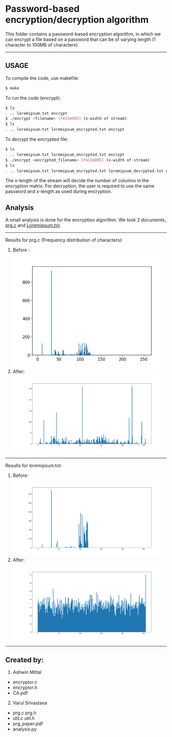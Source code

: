 # Password-based encryption/decryption algorithm

This folder contains a password-based encryption algorithm, in which we can encrypt a file based on a password that can be of varying length (1 character to 100MB of characters)

---

## USAGE

To compile the code, use makefile:

```bash
$ make
```

To run the code (encrypt):

```bash
$ ls
. .. loremipsum.txt encrypt
$ ./encrypt <filename> [PASSWORD] (x-width of stream)
$ ls
. .. loremipsum.txt loremipsum_encrypted.txt encrypt
```

To decrypt the encrypted file:

```bash
$ ls
. .. loremipsum.txt loremipsum_encrypted.txt encrypt
$ ./encrypt <encrypted_filename> [PASSWORD] (x-width of stream)
$ ls
. .. loremipsum.txt loremipsum_encrypted.txt loremipsum_decrypted.txt encrypt
```

The x-length of the stream will decide the number of columns in the encryption matrix. For decryption, the user is required to use the same password and x-length as used during encryption.

## Analysis

A small analysis is done for the encryption algorithm. We took 2 documents, [prg.c](prg.c) and [Loremipsum.txt](Loremipsum.txt).

---

Results for prg.c (Frequency distribution of characters):

1. Before : ![Image1](<Analysis/prg (code).png>)
2. After: ![Image2](<Analysis/prg (encrypted).png>)

---

Results for loremipsum.txt:

1. Before: ![Image1](Analysis/Loremipsum.png)
2. After: ![Image2](<Analysis/Loremipsum (encrypted).png>)

---

## Created by:

1. Ashwin Mittal

- encryptor.c
- encryptor.h
- CA.pdf

2. Varul Srivastava

- prg.c prg.h
- util.c util.h
- prg_paper.pdf
- analysis.py
